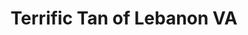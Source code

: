 ---
title: "Terrific Tan of Lebanon VA"
url: /lebanon/terrific-tan-of-lebanon-va/
shop: Kosmetik
---